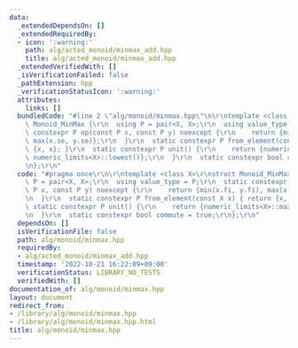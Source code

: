 ```yaml
---
data:
  _extendedDependsOn: []
  _extendedRequiredBy:
  - icon: ':warning:'
    path: alg/acted_monoid/minmax_add.hpp
    title: alg/acted_monoid/minmax_add.hpp
  _extendedVerifiedWith: []
  _isVerificationFailed: false
  _pathExtension: hpp
  _verificationStatusIcon: ':warning:'
  attributes:
    links: []
  bundledCode: "#line 2 \"alg/monoid/minmax.hpp\"\n\r\ntemplate <class X>\r\nstruct\
    \ Monoid_MinMax {\r\n  using P = pair<X, X>;\r\n  using value_type = P;\r\n  static\
    \ constexpr P op(const P x, const P y) noexcept {\r\n    return {min(x.fi, y.fi),\
    \ max(x.se, y.se)};\r\n  }\r\n  static constexpr P from_element(const X x) { return\
    \ {x, x}; }\r\n  static constexpr P unit() {\r\n    return {numeric_limits<X>::max(),\
    \ numeric_limits<X>::lowest()};\r\n  }\r\n  static constexpr bool commute = true;\r\
    \n};\r\n"
  code: "#pragma once\r\n\r\ntemplate <class X>\r\nstruct Monoid_MinMax {\r\n  using\
    \ P = pair<X, X>;\r\n  using value_type = P;\r\n  static constexpr P op(const\
    \ P x, const P y) noexcept {\r\n    return {min(x.fi, y.fi), max(x.se, y.se)};\r\
    \n  }\r\n  static constexpr P from_element(const X x) { return {x, x}; }\r\n \
    \ static constexpr P unit() {\r\n    return {numeric_limits<X>::max(), numeric_limits<X>::lowest()};\r\
    \n  }\r\n  static constexpr bool commute = true;\r\n};\r\n"
  dependsOn: []
  isVerificationFile: false
  path: alg/monoid/minmax.hpp
  requiredBy:
  - alg/acted_monoid/minmax_add.hpp
  timestamp: '2022-10-21 16:22:09+09:00'
  verificationStatus: LIBRARY_NO_TESTS
  verifiedWith: []
documentation_of: alg/monoid/minmax.hpp
layout: document
redirect_from:
- /library/alg/monoid/minmax.hpp
- /library/alg/monoid/minmax.hpp.html
title: alg/monoid/minmax.hpp
---
```

